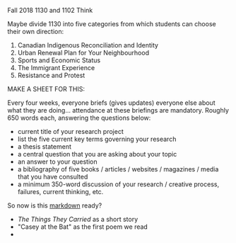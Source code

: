 

Fall 2018
1130 and 1102 Think

Maybe divide 1130 into five categories from which students can choose their own direction:

1. Canadian Indigenous Reconciliation and Identity
2. Urban Renewal Plan for Your Neighbourhood
3. Sports and Economic Status
4. The Immigrant Experience
5. Resistance and Protest

MAKE A SHEET FOR THIS:

Every four weeks, everyone briefs (gives updates) everyone else about what they are doing... attendance at these briefings are mandatory. Roughly 650 words each, answering the questions below:

- current title of your research project
- list the five current key terms governing your research
- a thesis statement
- a central question that you are asking about your topic
- an answer to your question
- a bibliography of five books / articles / websites / magazines / media that you have consulted
- a minimum 350-word discussion of your research / creative process, failures, current thinking, etc.


So now is this [markdown](markdown.com) ready? 



- *The Things They Carried* as a short story
- "Casey at the Bat" as the first poem we read
-
